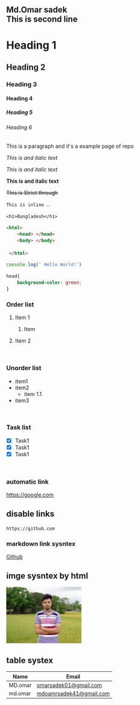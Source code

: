 <!-- markdown tutorial-->

Md.Omar sadek <br>
This is second line 
---
# Heading 1
## Heading 2
### Heading 3
#### Heading 4
##### Heading 5
###### Heading 6

<p>This is a paragraph and it's a example page of repo</p>

<i>This is and italic text </i>

_This is and italic text_

__This is and italic text__

~~This is Strict through~~

`This is inline `..

`<h1>Bangladesh</h1>`

```html
<html>
    <head> </head>
    <body> </body>

 </html>

```

```javascript
console.log(' Hello World!')
```

```css
head{
    background-color: green;
}
```

### Order list 
1. Item 1
    1. Item 

2. Item 2

</br>

### Unorder list
 - item1
 - item2
   - item 1.1
 - item3

 <br>

 ### Task list
- [x] Task1
- [x] Task1
- [x] Task1
<br>


### automatic link
https://google.com


## disable links
`https://github.com`


### markdown link sysntex
[Github](https://github.com/error-41)


<!-- # image sysntex
![profile](./images/FB_IMG_1670316934625~2%20(1).jpg) -->
## imge sysntex by html
<img src='./images/FB_IMG_1670316934625~2 (1).jpg' width="200"
title="profile image 😊">
<br>

## table systex 
| Name |Email|
|------|------|
|MD.omar| omarsadek01@gmail.com|
|md.omar|mdoamrsadek41@gmail.com|




















